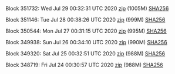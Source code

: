 Block 351732: Wed Jul 29 00:32:31 UTC 2020 [zip](https://dash-bootstrap.ams3.digitaloceanspaces.com/testnet/2020-07-29/bootstrap.dat.zip) (1005M) [SHA256](https://dash-bootstrap.ams3.digitaloceanspaces.com/testnet/2020-07-29/sha256.txt)

Block 351146: Tue Jul 28 00:38:26 UTC 2020 [zip](https://dash-bootstrap.ams3.digitaloceanspaces.com/testnet/2020-07-28/bootstrap.dat.zip) (999M) [SHA256](https://dash-bootstrap.ams3.digitaloceanspaces.com/testnet/2020-07-28/sha256.txt)

Block 350544: Mon Jul 27 00:31:15 UTC 2020 [zip](https://dash-bootstrap.ams3.digitaloceanspaces.com/testnet/2020-07-27/bootstrap.dat.zip) (995M) [SHA256](https://dash-bootstrap.ams3.digitaloceanspaces.com/testnet/2020-07-27/sha256.txt)

Block 349938: Sun Jul 26 00:34:10 UTC 2020 [zip](https://dash-bootstrap.ams3.digitaloceanspaces.com/testnet/2020-07-26/bootstrap.dat.zip) (990M) [SHA256](https://dash-bootstrap.ams3.digitaloceanspaces.com/testnet/2020-07-26/sha256.txt)

Block 349320: Sat Jul 25 00:32:51 UTC 2020 [zip](https://dash-bootstrap.ams3.digitaloceanspaces.com/testnet/2020-07-25/bootstrap.dat.zip) (988M) [SHA256](https://dash-bootstrap.ams3.digitaloceanspaces.com/testnet/2020-07-25/sha256.txt)

Block 348719: Fri Jul 24 00:30:57 UTC 2020 [zip](https://dash-bootstrap.ams3.digitaloceanspaces.com/testnet/2020-07-24/bootstrap.dat.zip) (988M) [SHA256](https://dash-bootstrap.ams3.digitaloceanspaces.com/testnet/2020-07-24/sha256.txt)
